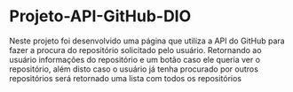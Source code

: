 # Projeto-API-GitHub-DIO
Neste projeto foi desenvolvido uma página que utiliza a API do GitHub para fazer a procura do repositório solicitado pelo usuário. Retornando ao usuário informações do repositório e um botão caso ele queria ver o repositório, além disto caso o usuário já tenha procurado por outros repositórios será retornado uma lista com todos os repositórios 
